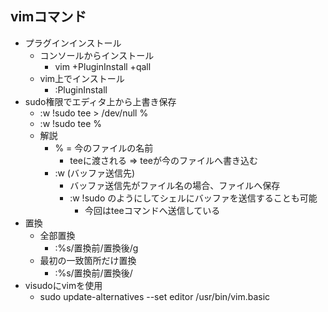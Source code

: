## vimコマンド

* プラグインインストール
    * コンソールからインストール
        * vim +PluginInstall +qall
    * vim上でインストール
        * :PluginInstall
* sudo権限でエディタ上から上書き保存
    * :w !sudo tee > /dev/null %
    * :w !sudo tee %
    * 解説
        * % = 今のファイルの名前
            * teeに渡される => teeが今のファイルへ書き込む
        * :w (バッファ送信先)
            * バッファ送信先がファイル名の場合、ファイルへ保存
            * :w !sudo のようにしてシェルにバッファを送信することも可能
                * 今回はteeコマンドへ送信している
* 置換
  * 全部置換
    * :%s/置換前/置換後/g
  * 最初の一致箇所だけ置換
    * :%s/置換前/置換後/
* visudoにvimを使用
  * sudo update-alternatives --set editor /usr/bin/vim.basic
    